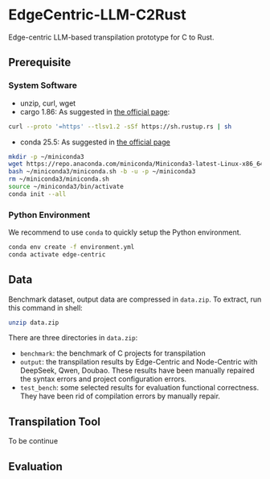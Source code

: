 # EdgeCentric-LLM-C2Rust

Edge-centric LLM-based transpilation prototype for C to Rust.

## Prerequisite
### System Software
- unzip, curl, wget
- cargo 1.86: As suggested in [the official page](https://doc.rust-lang.org/cargo/getting-started/installation.html):
```bash
curl --proto '=https' --tlsv1.2 -sSf https://sh.rustup.rs | sh
```
- conda 25.5: As suggested in [the official page](https://www.anaconda.com/docs/getting-started/miniconda/install#linux)
```bash
mkdir -p ~/miniconda3
wget https://repo.anaconda.com/miniconda/Miniconda3-latest-Linux-x86_64.sh -O ~/miniconda3/miniconda.sh
bash ~/miniconda3/miniconda.sh -b -u -p ~/miniconda3
rm ~/miniconda3/miniconda.sh
source ~/miniconda3/bin/activate
conda init --all
```
### Python Environment
We recommend to use `conda` to quickly setup the Python environment.
```bash
conda env create -f environment.yml
conda activate edge-centric
```

## Data

Benchmark dataset, output data are compressed in `data.zip`. To extract, run this command in shell:

```bash
unzip data.zip
```


There are three directories in `data.zip`:
- `benchmark`: the benchmark of C projects for transpilation
- `output`: the transpilation results by Edge-Centric and Node-Centric with DeepSeek, Qwen, Doubao. These results have been manually repaired the syntax errors and project configuration errors.
- `test_bench`: some selected results for evaluation functional correctness. They have been rid of compilation errors by manually repair.

## Transpilation Tool

To be continue
## Evaluation

